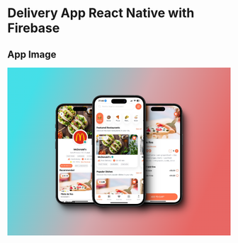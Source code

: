 
# Delivery App React Native with Firebase

## App Image

![Main Screens](./screenshots/project10.png)